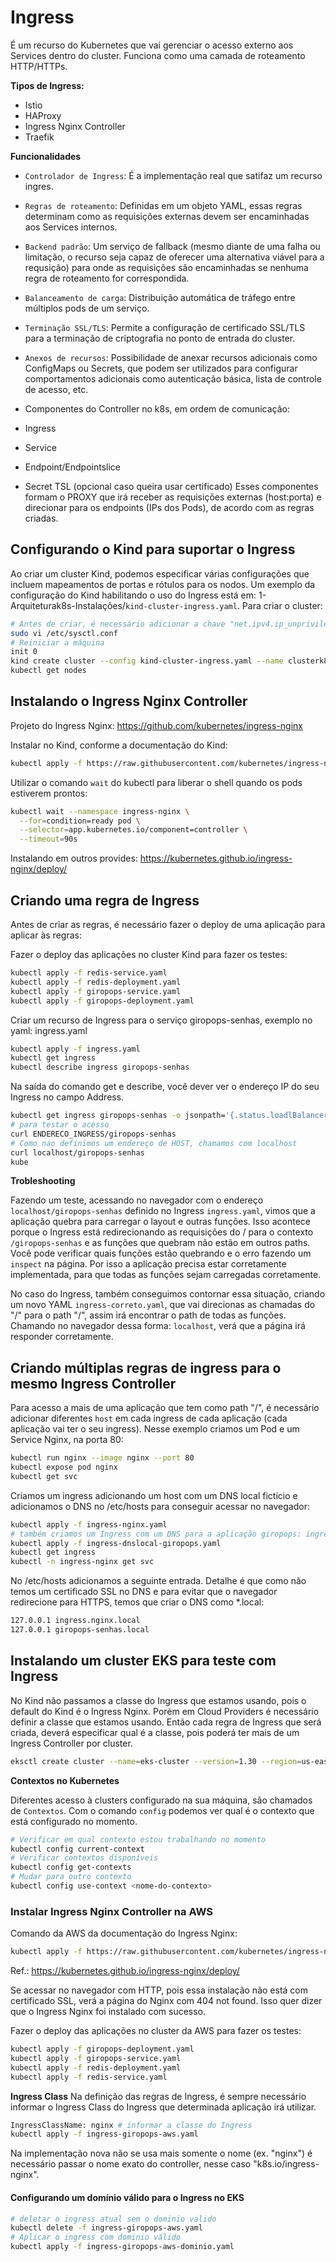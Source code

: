 # Ingress

É um recurso do Kubernetes que vai gerenciar o acesso externo aos Services dentro do cluster.
Funciona como uma camada de roteamento HTTP/HTTPs.

**Tipos de Ingress:**
- Istio
- HAProxy
- Ingress Nginx Controller
- Traefik

**Funcionalidades**
- `Controlador de Ingress`: É a implementação real que satifaz um recurso ingres.
- `Regras de roteamento`: Definidas em um objeto YAML, essas regras determinam como as requisições externas devem ser encaminhadas aos Services internos. 
- `Backend padrão`: Um serviço de fallback (mesmo diante de uma falha ou limitação, o recurso seja capaz de oferecer uma alternativa viável para a requsição) para onde as requisições são encaminhadas se nenhuma regra de roteamento for correspondida.
- `Balanceamento de carga`: Distribuição automática de tráfego entre múltiplos pods de um serviço.
- `Terminação SSL/TLS`: Permite a configuração de certificado SSL/TLS para a terminação de criptografia no ponto de entrada do cluster.
- `Anexos de recursos`: Possibilidade de anexar recursos adicionais como ConfigMaps ou Secrets, que podem ser utilizados para configurar comportamentos adicionais como autenticação básica, lista de controle de acesso, etc.
 
- Componentes do Controller no k8s, em ordem de comunicação:
 - Ingress
 - Service
 - Endpoint/Endpointslice
 - Secret TSL (opcional caso queira usar certificado)
Esses componentes formam o PROXY que irá receber as requisições externas (host:porta) e direcionar para os endpoints (IPs dos Pods), de acordo com as regras criadas. 

## Configurando o Kind para suportar o Ingress

Ao criar um cluster Kind, podemos especificar várias configurações que incluem mapeamentos de portas e rótulos para os nodos.
Um exemplo da configuração do Kind habilitando o uso do Ingress está em: 1-Arquiteturak8s-Instalações/`kind-cluster-ingress.yaml`.
Para criar o cluster: 
```bash
# Antes de criar, é necessário adicionar a chave "net.ipv4.ip_unprivileged_port_start=80" no arquivo /etc/sysctl.conf
sudo vi /etc/sysctl.conf
# Reiniciar a máquina
init 0
kind create cluster --config kind-cluster-ingress.yaml --name clusterk8s
kubectl get nodes
```

## Instalando o Ingress Nginx Controller

Projeto do Ingress Nginx:
https://github.com/kubernetes/ingress-nginx


Instalar no Kind, conforme a documentação do Kind:
```bash
kubectl apply -f https://raw.githubusercontent.com/kubernetes/ingress-nginx/master/deploy/static/provider/kind/deploy.yaml
```

Utilizar o comando `wait` do kubectl para liberar o shell quando os pods estiverem prontos:
```bash
kubectl wait --namespace ingress-nginx \
  --for=condition=ready pod \
  --selector=app.kubernetes.io/component=controller \
  --timeout=90s
```

Instalando em outros provides:
https://kubernetes.github.io/ingress-nginx/deploy/

## Criando uma regra de Ingress

Antes de criar as regras, é necessário fazer o deploy de uma aplicação para aplicar às regras:

Fazer o deploy das aplicações no cluster Kind para fazer os testes:

```bash
kubectl apply -f redis-service.yaml
kubectl apply -f redis-deployment.yaml
kubectl apply -f giropops-service.yaml
kubectl apply -f giropops-deployment.yaml
```

Criar um recurso de Ingress para o serviço giropops-senhas, exemplo no yaml: ingress.yaml

```bash
kubectl apply -f ingress.yaml
kubectl get ingress
kubectl describe ingress giropops-senhas
```
Na saída do comando get e describe, você dever ver o endereço IP do seu Ingress no campo Address.

```bash
kubectl get ingress giropops-senhas -o jsonpath='{.status.loadlBalancer.ingress[0].hostname}'
# para testar o acesso
curl ENDERECO_INGRESS/giropops-senhas
# Como nao definimos um endereço de HOST, chamamos com localhost
curl localhost/giropops-senhas
kube
```
**Trobleshooting**

Fazendo um teste, acessando no navegador com o endereço `localhost/giropops-senhas` definido no Ingress `ingress.yaml`, vimos que a aplicação quebra para carregar o layout e outras funções. Isso acontece porque o Ingress está redirecionando as requisições do / para o contexto `/giropops-senhas` e as funções que quebram não estão em outros paths. Você pode verificar quais funções estão quebrando e o erro fazendo um `inspect` na página.
Por isso a aplicação precisa estar corretamente implementada, para que todas as funções sejam carregadas corretamente.

No caso do Ingress, também conseguimos contornar essa situação, criando um novo YAML `ingress-correto.yaml`, que vai direcionas as chamadas do "/" para o path "/", assim irá encontrar o path de todas as funções. Chamando no navegador dessa forma: `localhost`, verá que a página irá responder corretamente.

## Criando múltiplas regras de ingress para o mesmo Ingress Controller

Para acesso a mais de uma aplicação que tem como path "/", é necessário adicionar diferentes `host` em cada ingress de cada aplicação (cada aplicação vai ter o seu ingress).
Nesse exemplo criamos um Pod e um Service Nginx, na porta 80:

```bash
kubectl run nginx --image nginx --port 80
kubectl expose pod nginx
kubectl get svc
```

Criamos um ingress adicionando um host com um DNS local fictício e adicionamos o DNS no /etc/hosts para conseguir acessar no navegador:

```bash
kubectl apply -f ingress-nginx.yaml
# também criamos um Ingress com um DNS para a aplicação giropops: ingress-dnslocal-giropops.yaml
kubectl apply -f ingress-dnslocal-giropops.yaml
kubectl get ingress
kubectl -n ingress-nginx get svc
```
No /etc/hosts adicionamos a seguinte entrada. Detalhe é que como não temos um certificado SSL no DNS e para evitar que o navegador redirecione para HTTPS, temos que criar o DNS como *.local:

```bash
127.0.0.1 ingress.nginx.local
127.0.0.1 giropops-senhas.local
```
## Instalando um cluster EKS para teste com Ingress

No Kind não passamos a classe do Ingress que estamos usando, pois o default do Kind é o Ingress Nginx.
Porém em Cloud Providers é necessário definir a classe que estamos usando. Então cada regra de Ingress que será criada, deverá especificar qual é a classe, pois poderá ter mais de um Ingress Controller por cluster.

```bash
eksctl create cluster --name=eks-cluster --version=1.30 --region=us-east-1 --nodegroup-name=eks-cluster-nodegroup --node-type=t2.medium --nodes=2 --nodes-min=1 --nodes-max=3 --managed
```

**Contextos no Kubernetes**

Diferentes acesso à clusters configurado na sua máquina, são chamados de `Contextos`. Com o comando `config` podemos ver qual é o contexto que está configurado no momento.

```bash
# Verificar em qual contexto estou trabalhando no momento
kubectl config current-context
# Verificar contextos disponíveis
kubectl config get-contexts
# Mudar para outro contexto
kubectl config use-context <nome-do-contexto>
```

### Instalar Ingress Nginx Controller na AWS

Comando da AWS da documentação do Ingress Nginx:
```bash
kubectl apply -f https://raw.githubusercontent.com/kubernetes/ingress-nginx/controller-v1.11.2/deploy/static/provider/aws/deploy.yaml
```
Ref.: https://kubernetes.github.io/ingress-nginx/deploy/

Se acessar no navegador com HTTP, pois essa instalação não está com certificado SSL, verá a página do Nginx com 404 not found. Isso quer dizer que o Ingress Nginx foi instalado com sucesso.

Fazer o deploy das aplicações no cluster da AWS para fazer os testes:

```bash
kubectl apply -f giropops-deployment.yaml
kubectl apply -f giropops-service.yaml
kubectl apply -f redis-deployment.yaml
kubectl apply -f redis-service.yaml
```

**Ingress Class**
Na definição das regras de Ingress, é sempre necessário informar o Ingress Class do Ingress que determinada aplicação irá utilizar.
```bash
IngressClassName: nginx # informar a classe do Ingress
kubectl apply -f ingress-giropops-aws.yaml
```
Na implementação nova não se usa mais somente o nome (ex. "nginx") é necessário passar o nome exato do controller, nesse caso "k8s.io/ingress-nginx".


#### Configurando um domínio válido para o Ingress no EKS

```bash
# deletar o ingress atual sem o dominio valido
kubectl delete -f ingress-giropops-aws.yaml
# Aplicar o ingress com dominio válido
kubectl apply -f ingress-giropops-aws-dominio.yaml
```


